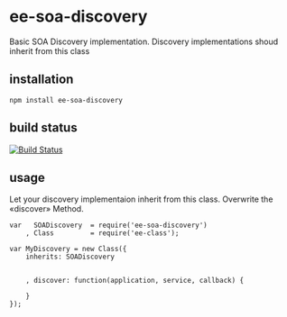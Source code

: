 # ee-soa-discovery

Basic SOA Discovery implementation. Discovery implementations shoud inherit from this class

## installation

	npm install ee-soa-discovery

## build status

[![Build Status](https://travis-ci.org/eventEmitter/ee-soa-discovery.png?branch=master)](https://travis-ci.org/eventEmitter/ee-soa-discovery)

## usage

Let your discovery implementaion inherit from this class. Overwrite the «discover» Method.

	var   SOADiscovery  = require('ee-soa-discovery')
		, Class 		= require('ee-class');

	var MyDiscovery = new Class({
		inherits: SOADiscovery


		, discover: function(application, service, callback) {

		}
	});